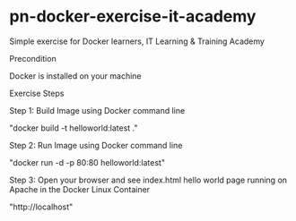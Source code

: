 # pn-docker-exercise-it-academy
Simple exercise for Docker learners, IT Learning & Training Academy

Precondition

  Docker is installed on your machine

Exercise Steps

Step 1: Build Image using Docker command line

"docker build -t helloworld:latest ."

Step 2: Run Image using Docker command line

"docker run -d -p 80:80 helloworld:latest"

Step 3: Open your browser and see index.html hello world page running on Apache in the Docker Linux Container

"http://localhost"
